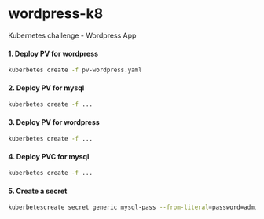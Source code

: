 # wordpress-k8
Kubernetes challenge - Wordpress App

#### 1. Deploy PV for wordpress
```bash
kuberbetes create -f pv-wordpress.yaml
```

#### 2. Deploy PV for mysql
```bash
kuberbetes create -f ...
```

#### 3. Deploy PV for wordpress
```bash
kuberbetes create -f ...
```

#### 4. Deploy PVC for mysql
```bash
kuberbetes create -f ...
```

#### 5. Create a secret
```bash
kuberbetescreate secret generic mysql-pass --from-literal=password=admin --from-literal=host=wordpress-mysql
```




